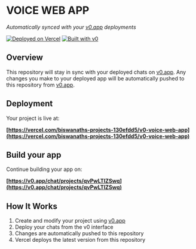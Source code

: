 # VOICE WEB APP

*Automatically synced with your [v0.app](https://v0.app) deployments*

[![Deployed on Vercel](https://img.shields.io/badge/Deployed%20on-Vercel-black?style=for-the-badge&logo=vercel)](https://vercel.com/biswanaths-projects-130efdd5/v0-voice-web-app)
[![Built with v0](https://img.shields.io/badge/Built%20with-v0.app-black?style=for-the-badge)](https://v0.app/chat/projects/qvPwLTIZSwq)

## Overview

This repository will stay in sync with your deployed chats on [v0.app](https://v0.app).
Any changes you make to your deployed app will be automatically pushed to this repository from [v0.app](https://v0.app).

## Deployment

Your project is live at:

**[https://vercel.com/biswanaths-projects-130efdd5/v0-voice-web-app](https://vercel.com/biswanaths-projects-130efdd5/v0-voice-web-app)**

## Build your app

Continue building your app on:

**[https://v0.app/chat/projects/qvPwLTIZSwq](https://v0.app/chat/projects/qvPwLTIZSwq)**

## How It Works

1. Create and modify your project using [v0.app](https://v0.app)
2. Deploy your chats from the v0 interface
3. Changes are automatically pushed to this repository
4. Vercel deploys the latest version from this repository
